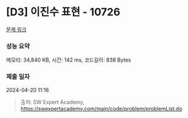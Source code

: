 # [D3] 이진수 표현 - 10726 

[문제 링크](https://swexpertacademy.com/main/code/problem/problemDetail.do?contestProbId=AXRSXf_a9qsDFAXS) 

### 성능 요약

메모리: 34,840 KB, 시간: 142 ms, 코드길이: 838 Bytes

### 제출 일자

2024-04-20 11:16



> 출처: SW Expert Academy, https://swexpertacademy.com/main/code/problem/problemList.do